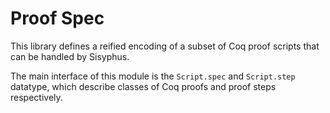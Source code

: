 # Proof Spec

This library defines a reified encoding of a subset of Coq proof
scripts that can be handled by Sisyphus.

The main interface of this module is the `Script.spec` and
`Script.step` datatype, which describe classes of Coq proofs and proof
steps respectively.
